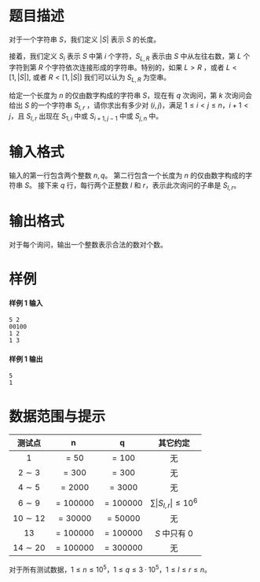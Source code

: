 
# 题目描述

对于一个字符串 $S$，我们定义 $|S|$ 表示 $S$ 的长度。

接着，我们定义 $S_i$ 表示 $S$ 中第 $i$ 个字符，$S_{L,R}$ 表示由 $S$ 中从左往右数，第 $L$ 个字符到第 $R$ 个字符依次连接形成的字符串。特别的，如果 $L > R$ ，或者 $L < [1, |S|]$, 或者 $R < [1, |S|]$ 我们可以认为 $S_{L,R}$ 为空串。

给定一个长度为 $n$ 的仅由数字构成的字符串 $S$，现在有 $q$ 次询问，第 $k$ 次询问会给出 $S$ 的一个字符串 $S_{l,r}$ ，请你求出有多少对 $(i, j)$，满足 $1 \le i < j \le n$，$i + 1 \lt j$，且 $S_{l,r}$ 出现在 $S_{1,i}$ 中或 $S_{i+1, j−1}$ 中或 $S_{j,n}$ 中。

# 输入格式

输入的第一行包含两个整数 $n, q$。
第二行包含一个长度为 $n$ 的仅由数字构成的字符串 $S$。
接下来 $q$ 行，每行两个正整数 $l$ 和 $r$，表示此次询问的子串是 $S_{l,r}$。


# 输出格式

对于每个询问，输出一个整数表示合法的数对个数。


# 样例

#### 样例 1 输入
```plain
5 2
00100
1 2
1 3
```

#### 样例 1 输出
```plain
5
1
```

# 数据范围与提示

| 测试点 | n | q | 其它约定 |
| :-: | :-: | :-: | :-: |
| $1$ | $=50$ | $=100$ | 无 |
| $2 \sim 3$ | $=300$ | $=300$ | 无 |
| $4 \sim 5$ | $=2000$ | $=3000$ | 无 |
| $6 \sim 9$ | $=100000$<!--qaq--> | $=100000$ | $\sum \lvert S_{l,r} \rvert \le 10^6$ |
| $10 \sim 12$ | $=30000$ | $=50000$ | 无 |
| $13$ | $=100000$<!--qaq--> | $=100000$ | $S$ 中只有 $0$ |
| $14 \sim 20$ | $=100000$ | $=300000$ | 无 |

对于所有测试数据，$1 \le n \le 10^5$，$1 \le q \le 3 · 10^5$，$1 \le l \le r \le n$。

